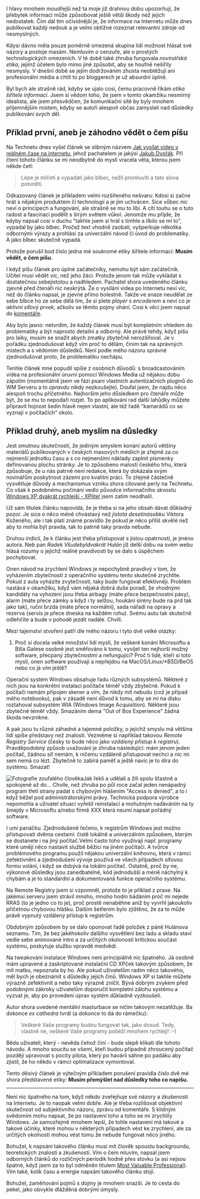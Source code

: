 <!-- dcterms:identifier = riderweblog#185 -->
<!-- dcterms:title = Lépe je mlčeti a vypadati jako blbec, nežli promluviti a tato slova potvrditi -->
<!-- dcterms:abstract = O etice šiřitele informací -->
<!-- np9:categoryId = 2 -->
<!-- x4w:category = Lidé a jiná zvěř -->
<!-- np9:authorId = 1 -->
<!-- np9:authorEmail = michal.valasek@altairis.cz -->
<!-- dcterms:creator = Michal Altair Valášek -->
<!-- dcterms:created = 2004-11-18T04:01:55.033+01:00 -->
<!-- dcterms:date = 2004-11-18T04:01:55.033+01:00 -->

I hlavy mnohem moudřejší než ta moje již drahnou dobu upozorňují, že přebytek informací může způsobovat ještě větší škody než jejich nedostatek. Čím dál tím očividnější je, že informace na Internetu může dnes publikovat každý nedouk a je velmi obtížné rozeznat relevantní zdroje od nesmyslných.

Kdysi dávno měla pouze poměrně omezená skupina lidí možnost hlásat své názory a postoje masám. Nemluvím o cenzuře, ale o prostých technologických omezeních. V té době také zhruba fungovala *novinářská etika*, jejímž účelem bylo mimo jiné způsobit, aby se houfně nešířily nesmysly. V dnešní době se jejím dodržováním zhusta neobtěžují ani profesionální média a chtít to po bloggerech je už absurdní úplně.

Byl bych ale strašně rád, kdyby se ujalo cosi, čemu pracovně říkám *etika šiřitele informací*. Jsem si vědom toho, že jsem v tomto okamžiku nesmírný idealista, ale jsem přesvědčen, že komunikační sítě by byly mnohem příjemnějším místem, kdyby se autoři alespoň občas zamysleli nad důsledky publikování svých děl.

## Příklad první, aneb je záhodno vědět o čem píšu

Na Technetu dnes vyšel článek se slibným názvem [Jak vysílat video v reálném čase na internetu](http://technet.idnes.cz/tipyatriky/wme9_041125.html), jehož pachatelem je jakýsi [Jakub Dvořák](mailto:jakub.dvorrak@seznam.cz). Při čtení tohoto článku se mi neodbytně do mysli vracela věta, kterou jsem někde četl:

> Lépe je mlčeti a vypadati jako blbec, nežli promluviti a tato slova potvrditi.

Odkazovaný článek je příkladem velmi rozšířeného nešvaru: Kdosi si začne hrát s nějakým produktem či technologií a je jím uchvácen. Sice vůbec nic neví o principech a fungování, ale strašně se mu to líbí. A cítí touhu se o tuto radost a fascinaci podělit s širým světem vůkol. Jenomže mu přijde, že kdyby napsal cosi v duchu "takhle jsem si hrál s tímhle a líbilo se mi to", vypadal by jako blbec. Pročež text vhodně zaobalí, vyšperkuje několika odbornými výrazy a prohlásí za univerzální návod či úvod do problematiky. A jako blbec skutečně vypadá.

Protože porušil bod číslo jedna mé soukromé etiky šiřitele informací: **Musím vědět, o čem píšu.**

I když píšu článek pro úplné začátečníky, nemohu být sám začátečník. Učitel musí vědět víc, než jeho žáci. Protože jenom tak může vykládat s dostatečnou sebejistotou a nadhledem. Pachatel shora uvedeného článku zjevně před čtenáři nic neskrýtá. Že o vysílání videa po Internetu neví víc, než do článku napsal, je zjevné přímo bolestně. Takže ve snaze neudělat ze sebe blbce ho ze sebe dělá tím, že si plete *player* s *encoderem* a neví co je *aktivní síťový prvek*, ačkoliv se těmito pojmy ohání. Cosi k věci jsem napsal do [komentáře](http://technet.idnes.cz/diskuse_vlakno.html?id=21611&vlakno=738330&zpet=/tipyatriky/wme9_041125.html).

Aby bylo jasno: netvrdím, že každý článek musí být kompletním vhledem do problematiky a být naprosto detailní a odborný. Ale právě tehdy, když píšu pro laiky, musím se snažit abych zmatky zbytečně nerozšiřoval. Je v pořádku zjednodušovat když vím proč to dělám, činím tak na správných místech a s vědomím důsledků. Není podle mého názoru správné zjednodušovat proto, že problematiku nechápu.

Tenhle článek mne popudil spíše z osobních důvodů: s broadcastováním videa na profesionální úruvni pomocí Windows Media už nějakou dobu zápolím (momentálně jsem ve fázi psaní vlastních autentizačních pluginů do WM Serveru a to *opravdu* nikdy nezkoušejte). Doufal jsem, že najdu něco alespoň trochu příčetného. Nejhorším jeho důsledkem pro čtenáře může být, že se mu to nepodaří rozjet. To po aplikování rad další lahůdky můžete připravit hojnost šedin hlavě nejen vlastní, ale též řadě "kamarádů co se vyznají v počítačích" okolo.

## Příklad druhý, aneb myslím na důsledky

Jest smutnou skutečností, že jediným smyslem konání autorů většiny materiálů publikovaných v českých masových médiích je zřejmě za co nejmenší jednotku času a s co nejmenšími náklady zaplnit písmenky definovanou plochu stránky. Je to způsobeno malostí českého trhu, která způsobuje, že u nás patrně není redakce, která by dokázala svým novinářům poskytnout zázemí pro kvalitní práci. To zřejmě částečně vysvětluje důvody a mechanismus vzniku shora citované perly na Technetu. Co však k podobnému počínání vedlo původce informačního skvostu [Windows XP dvakrát rychlejší - XPlite!](http://hulan.info/blog/?item=windows-xp-dvakrat-rychlejsi-xplite) jsem zatím neodhalil.

Už sám titulek článku napovídá, že je třeba si na jeho obsah dávat důkladný pozor. Je sice o něco méně chvástavý než *jistota desetinásobku* Viktora Koženého, ale i tak platí známé pravidlo že pokud je něco příliš skvělé než aby to mohla být pravda, tak to patrně taky pravda nebude.

Druhou indicií, že k článku jest třeba přistupovat s jistou opatrností, je jméno autora. Neb pan *Radek Všudebyldvakrát Hulán* již delší dobu na svém webu hlásá rozumy o jejichž reálné pravdivosti by se dalo s úspěchem pochybovat.

Onen návod na zrychlení Windows je nepochybně pravdivý v tom, že vyházením zbytečností z operačního systému tento skutečně zrychlíte. Pokud z auta vyházíte zvytečnosti, taky bude fungovat efektivněji. Problém nastává v okamžiku, když vám nějaká dobrá duše poradí, že vhodnými kandidáty na vyhození jsou třeba airbagy (máte přece bezpečnostní pásy), alarm (máte přece zámky a když i ty selžou, houkání sirény bude na prd tak jako tak), ruční brzda (máte přece normální), sada nářadí na opravy a rezerva (servis je přece dneska na každém rohu). Svému autu tak skutečně odlehčíte a bude v pohodě jezdit nadále. Chvíli.

Mezi tajemství stvoření patří dle mého názoru i tyto dvě velké otázky:

1.  Proč si docela velké množství lidí myslí, že veškeré konání Microsoftu a Billa Gatese osobně jest směřováno k tomu, vyvíjet ten nejhorší možný software, přecpaný zbytečnostmi a nefungující? 
Proč ti lidé, kteří si toto myslí, onen software používají a nepřejdou na MacOS/Linux/*BSD/BeOS nebo co já vím ještě?

Operační systém Windows obsahuje řadu různých subsystémů. Některé z nich jsou na konkrétní instalaci počítače téměř vždy zbytečné. Pokud k počítači nemám připojen skener a vím, že nikdy mít nebudu (což je případ mého notebooku), pak v zásadě není důvod k tomu, aby se mi na disku roztahoval subsystém WIA (Windows Image Acquisition). Některé jsou zbytečné téměř vždy. Smazáním dema "Out of Box Experience" žádná škoda nevznikne.

A pak jsou tu různé záhadné a tajemné položky, o jejichž smyslu má většina lidí spíše představy než znalosti. Vezměme si například takovou *Remote Registry Service* (česky to bude něco jako *vzdálený přístup k registru*). Pravděpodobný způsob uvažování je zhruba následující: mám jenom jeden počítač, žádnou síť nemám, k ničemu vzdáleně přistupovat nechci a nic mi sem nemá co lézt. Zbytečně to zabírá paměť a ještě navíc je to díra do systému. Smazat!

![Fotografie zoufalého člověka](https://www.cdn.altairis.cz/Blog/despair.jpg "Image by Oleksiy Petrenko; used with permission via stock.xchng")Jak řekli a udělali a žili spolu šťastně a spokojeně až do... Chvíle, než zhruba po půl roce začal jeden nenápadný program třetí strany padat s chybovým hlášením "Access is denied", a to i když běžel pod administrátorskými právy. Technická podpora výrobce nepomohla a uživatel situaci vyřešil reinstalací a mohutným nadáváním na ty šmejdy v Microsoftu a/nebo firmě XXX která neumí napsat pořádný software.

I umí panáčku. Zjednodušeně řečeno, k registrům Windows jest možno přistupovati dvěma cestami: čistě lokálně a univerzálním způsobem, kterým se dostanete i na jiný počítač.Velmi často toho využívají např. programy které umějí něco nastavit službě běžící na jiném počítači. A tvůrce problémového programu použil nějakou univerzální knihovnu, která v rámci zefektivnění a zjednodušení vývoje používá ve všech případech síťovou formu volání, i když se dobývá na lokální počítač. Ostatně, proč by ne, výkonové důsledky jsou zanedbatelné, kód jednodušší a méně náchylný k chybám a je to standardní a dokumentovaná funkce operačního systému.

Na Remote Registry jsem si vzpomněl, protože to je příklad z praxe. Na jakémsi serveru jsem strávil mnoho, mnoho hodin bádáním proč mi nejede RRAS (to je jedno co to je), proč prostě nenaběhne aniž by vyvrhl jakoukoliv příčetnou chybovou hlášku. Dalším šetřením bylo zjištěno, že za to může právě vypnutý vzdálený přístup k registrům.

Obdobným způsobem by se dalo oponovat řadě položek z páně Hulánova seznamu. Tím, že bez jakéhokoliv dalšího vysvětlení bez ladu a skladu staví vedle sebe animované intro a za určitých okoloností kritickou součást systému, poskytuje službu vpravdě medvědí.

Na tweakování instalace Windows není principiálně nic špatného. Já osobně mám upravené a zaskriptované instalační CD XPček takovým způsobem, že mít matku, nepoznala by ho. Ale pokud uživatelům radím něco takového, měl bych je obeznámit s důsledky jejich činů. Windows XP si takhle můžete výrazně zefektivnit a nebo taky výrazně zničit. Bývá dobrým zvykem před podobnými zákroky uživatelům doporučit kompletní zálohu systému a vyzvat je, aby po provedení úprav systém důkladně vyzkoušeli.

Autor shora uvedené mentální masturbace se ničím takovým nezatěžuje. Ba dokonce *ex cathedra* tvrdí (a dokonce to dá do rámečku):

> Veškeré Vaše programy budou fungovat tak, jako dosud. Tedy, vlastně ne, veškeré Vaše programy poběží mnohem rychleji! :-)

Běda uživateli, který - nevěda čehož činí - bude slepě klikati dle tohoto návodu. A mnoho soucitu se všemi, kteří budou případně zhroucený počítač později upravovat s pocity pilota, který po havárii sáhne po padáku aby zjistil, že ho někdo v rámci optimalizace vymontoval.

Tento děsivý článek je výtečným příkladem porušení pravidla číslo dvě mé shora představené etiky: **Musím přemýšlet nad důsledky toho co napíšu.**

- - - - -

Není nic špatného na tom, když někdo zveřejňuje své názory a zkušenosti na Internetu. Je to naopak velmi dobře. Ale je třeba rozlišovat objektivní skutečnost od subjektivního názoru, zprávu od komentáře. S klidným svědomím mohu napsat, že po nastavení toho a toho se mi zrychlily Windows. Je samozřejmě mnohem lepší, že tohle nastavení má takové a takové účinky, které mohou v některých případech vést ke zrychlení, ale za určitých okolností mohou vést tomu že nebude fungovat něco jiného.

Bohužel, k napsání takového článku musí mít člověk spoustu backgroundu, teoretických znalostí a zkušeností. Vím o čem mluvím, napsal jsem odborných článků do rozličných periodik hodně přes stovku (a asi nejsou špatné, když jsem za to byl odměněn titulem [Most Valuable Professional](http://mvp.support.microsoft.com/)). Vím také, kolik času a energie napsání takového článku stojí.

Bohužel, zaměňování pojmů s dojmy je mnohem snazší. Je to cesta do pekel, jako obvykle dlážděná dobrými úmysly.